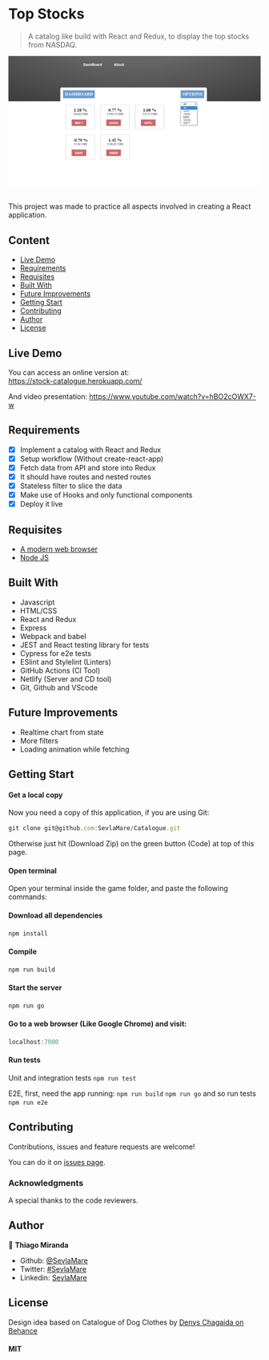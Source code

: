 # Top Stocks
> A catalog like build with React and Redux, to display the top stocks from NASDAQ.

![screenshot](doc/screenshot.png)

<br>This project was made to practice all aspects involved in creating a React application.<br>

## Content
* [Live Demo](#live-demo)
* [Requirements](#requirements)
* [Requisites](#built-with)
* [Built With](#built-with)
* [Future Improvements](#future-improvements)
* [Getting Start](#getting-start)
* [Contributing](#contributing)
* [Author](#author)
* [License](#license)

## Live Demo
You can access an online version at:<br>
https://stock-catalogue.herokuapp.com/

And video presentation:
https://www.youtube.com/watch?v=hBO2cOWX7-w

## Requirements
- [x] Implement a catalog with React and Redux
- [x] Setup workflow (Without create-react-app)
- [x] Fetch data from API and store into Redux
- [x] It should have routes and nested routes
- [x] Stateless filter to slice the data
- [x] Make use of Hooks and only functional components
- [x] Deploy it live

## Requisites
* [A modern web browser](https://www.google.com/chrome/)
* [Node JS](https://nodejs.org/en/download/)

## Built With
- Javascript <br>
- HTML/CSS <br>
- React and Redux <br>
- Express <br>
- Webpack and babel <br>
- JEST and React testing library for tests <br>
- Cypress for e2e tests <br>
- ESlint and Stylelint (Linters) <br>
- GitHub Actions (CI Tool) <br>
- Netlify (Server and CD tool) <br>
- Git, Github and VScode <br>

## Future Improvements
- Realtime chart from state
- More filters
- Loading animation while fetching

## Getting Start

#### Get a local copy
Now you need a copy of this application, if you are using Git:
```js
git clone git@github.com:SevlaMare/Catalogue.git
```
Otherwise just hit (Download Zip) on the green button (Code) at top of this page.

#### Open terminal
Open your terminal inside the game folder, and paste the following commands:

#### Download all dependencies
```js
npm install
```

#### Compile
```js
npm run build
```

#### Start the server
```js
npm run go
```

#### Go to a web browser (Like Google Chrome) and visit:
```js
localhost:7000
```

#### Run tests
Unit and integration tests
```npm run test```

E2E, first, need the app running:
```npm run build```
```npm run go```
and so run tests
```npm run e2e```

## Contributing

Contributions, issues and feature requests are welcome!

You can do it on [issues page](issues/).

### Acknowledgments

A special thanks to the code reviewers.

## Author

👤 **Thiago Miranda**

- Github: [@SevlaMare](https://github.com/SevlaMare)
- Twitter: [#SevlaMare](https://twitter.com/SevlaMare)
- Linkedin: [SevlaMare](https://www.linkedin.com/in/sevla-mare)

## License
Design idea based on Catalogue of Dog Clothes by [Denys Chagaida on Behance](https://www.behance.net/chagaida)
#### MIT
